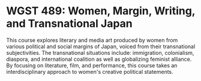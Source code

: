 # WGST 489: Women, Margin, Writing, and Transnational Japan

This course explores literary and media art produced by women from various political and social margins of Japan, voiced from their transnational subjectivities. The transnational situations include: immigration, colonialism, diaspora, and international coalition as well as globalizing feminist alliance. By focusing on literature, film, and performance, this course takes an interdisciplinary approach to women's creative political statements.